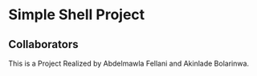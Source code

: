 # Simple Shell Project
## Collaborators
This is a Project Realized by Abdelmawla Fellani and Akinlade Bolarinwa.

